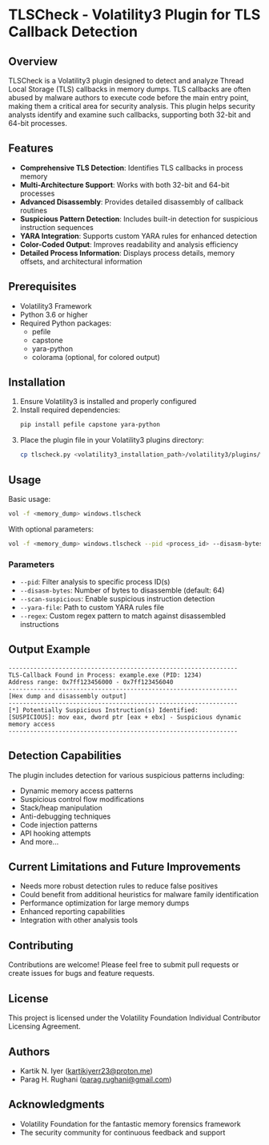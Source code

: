# TLSCheck - Volatility3 Plugin for TLS Callback Detection

## Overview
TLSCheck is a Volatility3 plugin designed to detect and analyze Thread Local Storage (TLS) callbacks in memory dumps. TLS callbacks are often abused by malware authors to execute code before the main entry point, making them a critical area for security analysis. This plugin helps security analysts identify and examine such callbacks, supporting both 32-bit and 64-bit processes.

## Features
- **Comprehensive TLS Detection**: Identifies TLS callbacks in process memory
- **Multi-Architecture Support**: Works with both 32-bit and 64-bit processes
- **Advanced Disassembly**: Provides detailed disassembly of callback routines
- **Suspicious Pattern Detection**: Includes built-in detection for suspicious instruction sequences
- **YARA Integration**: Supports custom YARA rules for enhanced detection
- **Color-Coded Output**: Improves readability and analysis efficiency
- **Detailed Process Information**: Displays process details, memory offsets, and architectural information

## Prerequisites
- Volatility3 Framework
- Python 3.6 or higher
- Required Python packages:
  - pefile
  - capstone
  - yara-python
  - colorama (optional, for colored output)

## Installation
1. Ensure Volatility3 is installed and properly configured
2. Install required dependencies:
   ```bash
   pip install pefile capstone yara-python
   ```
3. Place the plugin file in your Volatility3 plugins directory:
   ```bash
   cp tlscheck.py <volatility3_installation_path>/volatility3/plugins/windows/
   ```

## Usage
Basic usage:
```bash
vol -f <memory_dump> windows.tlscheck
```

With optional parameters:
```bash
vol -f <memory_dump> windows.tlscheck --pid <process_id> --disasm-bytes 128 --scan-suspicious --yara-file rules.yar --regex "pattern"
```

### Parameters
- `--pid`: Filter analysis to specific process ID(s)
- `--disasm-bytes`: Number of bytes to disassemble (default: 64)
- `--scan-suspicious`: Enable suspicious instruction detection
- `--yara-file`: Path to custom YARA rules file
- `--regex`: Custom regex pattern to match against disassembled instructions

## Output Example
```
----------------------------------------------------------------
TLS-Callback Found in Process: example.exe (PID: 1234)
Address range: 0x7ff123456000 - 0x7ff123456040
----------------------------------------------------------------
[Hex dump and disassembly output]
----------------------------------------------------------------
[*] Potentially Suspicious Instruction(s) Identified:
[SUSPICIOUS]: mov eax, dword ptr [eax + ebx] - Suspicious dynamic memory access
----------------------------------------------------------------
```

## Detection Capabilities
The plugin includes detection for various suspicious patterns including:
- Dynamic memory access patterns
- Suspicious control flow modifications
- Stack/heap manipulation
- Anti-debugging techniques
- Code injection patterns
- API hooking attempts
- And more...

## Current Limitations and Future Improvements
- Needs more robust detection rules to reduce false positives
- Could benefit from additional heuristics for malware family identification
- Performance optimization for large memory dumps
- Enhanced reporting capabilities
- Integration with other analysis tools

## Contributing
Contributions are welcome! Please feel free to submit pull requests or create issues for bugs and feature requests.

## License
This project is licensed under the Volatility Foundation Individual Contributor Licensing Agreement.

## Authors
- Kartik N. Iyer (kartikiyerr23@proton.me)
- Parag H. Rughani (parag.rughani@gmail.com)

## Acknowledgments
- Volatility Foundation for the fantastic memory forensics framework
- The security community for continuous feedback and support
